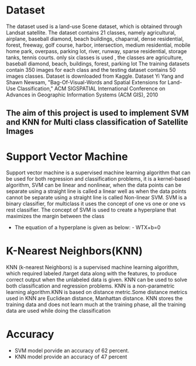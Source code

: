 # Dataset
The dataset used  is a land-use Scene dataset, which is obtained through Landsat 
satellite. The dataset contains 21 classes, namely agricultural, airplane, baseball diamond, beach 
buildings, chaparral, dense residential, forest, freeway, golf course, harbor, intersection, medium 
residential, mobile home park, overpass, parking lot, river, runway, sparse residential, storage 
tanks, tennis courts. only six classes is used , the classes are agriculture,
baseball diamond, beach, buildings, forest, parking lot
The training datasets contain 350 images for each class and the testing dataset contains 50 images classes.
Dataset is downloaded from Kaggle.
Dataset Yi Yang and Shawn Newsam, "Bag-Of-Visual-Words and Spatial Extensions for Land-Use Classification," ACM
SIGSPATIAL International Conference on Advances in Geographic Information Systems (ACM
GIS), 2010
## The aim of this project is used to implement SVM and KNN for Multi class classification of Satellite Images
# Support Vector Machine
Support vector machine is a supervised machine learning algorithm that can be used for both 
regression and classification problems, it is a kernel-based algorithm, SVM can be linear and 
nonlinear, when the data points can be separate using a straight line is called a linear well as when 
the data points cannot be separate using a straight line is called Non-linear SVM. SVM is a binary
classifier, for multiclass it uses the concept of one vs one or one vs rest classifier.
The concept of  SVM is used to create a hyperplane that maximizes the margin between the class
* The equation of a hyperplane is given as below: -
       WTX+b=0
# K-Nearest Neighbors(KNN)
KNN (k-nearest Neighbors) is a supervised machine learning algorithm, which required labeled 
/target data along with the features, to produce correct output when the unlabeled data is given. 
KNN can be used to solve both classification and regression problems.
KNN is a non-parametric learning algorithm.KNN is based on distance metric.Some distance metrics used in KNN are Euclidean distance, Manhattan distance.
KNN stores the training data and does not learn much at the training phase, all the training 
data are used while doing the classification

# Accuracy 
* SVM model porvide an accuracy of 62 percent.
* KNN model provide an accuracy of 47 percent
